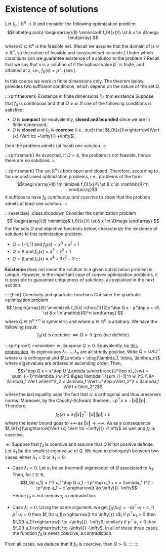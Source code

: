 # Existence of solutions

Let $f_0: \mathbb{R}^n\longrightarrow \mathbb{R}$ and consider the following optimization problem
$$\label{eq:prob}
\begin{array}{ll}
\minimize& f_0({x})\\
\st & x \in \Omega
\end{array}
$$
where $\Omega \subseteq \mathbb{R}^n$ is the feasible set. (Recall we assume that the domain of [](#eq:prob) is $\mathcal{D} = \mathbb{R}^n$, so the notion of feasible and constraint set coincide.) 
Under which conditions can we guarantee existence of a solution to the problem [](#eq:prob)? 
Recall that we say that $x$ is a solution of [](#eq:prob) if the optimal value $p^\star$ is finite, and attained at $x$, i.e., $f_0(x) = p^\star$. (see [](../chapter1/04-general-form.md/#optimal-value-and-optimal-points)).

In this course we work in finite dimensions only. The theorem below provides two sufficient conditions, which depend on the nature of the set $\Omega$. 

:::{prf:theorem} Existence in finite dimensions
:label: thm:existence
Suppose that $f_0$ is continuous and that $\Omega \neq \emptyset$. If one of the following conditions is satisfied:
- $\Omega$ is **compact** (or equivalently, **closed and bounded** since we are in finite dimension);
- $\Omega$ is **closed** and $f_0$ is **coercive** (i.e., such that $f_0({x})\xrightarrow[\Vert {x} \Vert \to +\infty]{} +\infty$),

then the problem [](#eq:prob) admits (at least) one solution.
:::

:::{prf:remark}
As expected, if $\Omega = \emptyset$, the problem is not feasible, hence there are no solutions. 
:::

:::{prf:remark}
The set $\mathbb{R}^n$ is both open and closed. Therefore, according to [](#thm:existence), for unconstrained optimization problems, i.e., problems of the form
$$\begin{array}{ll}
\minimize& f_0({x})\\
\st & x \in \mathbb{R}^n
\end{array}$$
it suffices to have $f_0$ *continuous and coercive* to show that the problem admits at least one solution. 
:::


:::{exercise}
:class:dropdown
Consider the optimization problem 
$$
\begin{array}{ll}
\minimize& f_0({x})\\
\st & x \in \Omega
\end{array}
$$
For the sets $\Omega$ and objective functions below, characterize the existence of solutions to this optimization problem:
- $\Omega = [-1, 1]$ and $f_0(x) = x^3 + x^2 + 1$
- $\Omega = \mathbb{R}$ and $f_0(x) = x^3 + x^2 + 1$
- $\Omega = \mathbb{R}$ and $f_0(x) = x^4 + 3 x^2 -3$
:::

**Existence** does not mean the solution to a given optimization problem is unique. However, in the important case of *convex* optimization problems, it is possible to guarantee uniqueness of solutions, as explained in the next section. 

::::{hint} Coercivity and quadratic functions
Consider the quadratic optimization problem 
$$
\begin{array}{ll}
\minimize& f_0(x):=\frac{1}{2}x^\top Q x - p^\top x + c\\
\st & x \in \mathbb{R}^n
\end{array}
$$
where $Q \in \mathbb{R}^{n\times n}$ is symmetric and where $p\in \mathbb{R}^n$ is arbitrary. We have the following result:
$$ f_0(x) \text{ is coercive } \Leftrightarrow Q \succ 0 \text{ (positive definite)}$$


:::{prf:proof}
:nonumber:
$\Leftarrow$. Suppose $Q \succ 0$. Equivalently, by [this proposition](prop_PSD_eigenvalues), its eigenvalues $\lambda_1, \ldots, \lambda_n$ are all strictly positive. Write $Q = U \Lambda U^\top$ where $U$ is orthogonal and $\Lambda = \diag(\lambda_1, \ldots, \lambda_n)$ where eigenvalues are ordered in ascending order.
Then, 
$$x^\top Q x = x^\top U \Lambda \underbrace{U^\top x}_{=w} = \sum_{i=1}^n\lambda_i w_i^2 &\geq \lambda_1 \sum_{i=1}^n w_i^2 \\
&= \lambda_1 \Vert w\Vert^2_2 = \lambda_1 \Vert U^\top x\Vert_2^2 = \lambda_1 \Vert x \Vert_2^2$$
where the last equality uses the fact that $U$ is orthogonal and thus preserves norms. 
Moreover, by the Cauchy-Schwarz theorem, $-p^\top x \geq - \Vert x\Vert\, \Vert p\Vert$. Therefore, 
$$f_0(x) \geq \lambda_1 \Vert x \Vert_2^2 - \Vert x\Vert\, \Vert p\Vert + c$$
where the lower bound goes to $+\infty$ as $\Vert x \Vert \to +\infty$. As as a consequence $f_0({x})\xrightarrow[\Vert {x} \Vert \to +\infty]{} +\infty$ as well and $f_0$ is coercive. 

$\Rightarrow$. Suppose that $f_0$ is coercive and assume that $Q$ is not positive definite. Let $\lambda_1$ be the smallest eigenvalue of $Q$. We have to distinguish between two cases: either $\lambda_1 < 0$ or $\lambda_1 = 0$. 

- Case $\lambda_1 < 0$. Let $u_1$ be an (normed) eigenvector of $Q$ associated to $\lambda_1$. Then, for $t \in \mathbb{R}$, 
$$f_0(t u_1) = t^2 u_1^\top Q u_1 - t p^\top u_1 + c = \lambda_1 t^2 - tp^\top u_1 + c \xrightarrow[t \to \infty]{} -\infty$$
Hence $f_0$ is not coercive, a contradiction.

- Case $\lambda_1 = 0$. Using the same argument, we get $f_0(t u_1) = - t p^\top u_1 + c$. If $p^\top u_1 = 0$ then $f_0(t u_1)\xrightarrow[t \to \infty]{} c$; if $p^\top u_1 > 0$ then $f_0(t u_1)\xrightarrow[t \to +\infty]{} -\infty$; similarly if $p^\top u_1 < 0$ then $f_0(t u_1)\xrightarrow[t \to -\infty]{} -\infty$. In all of these three cases, the function $f_0$ is never coercive, a contradiction. 

From all cases, we deduce that if $f_0$ is coercive, then $Q \succ 0$. 
:::
::::